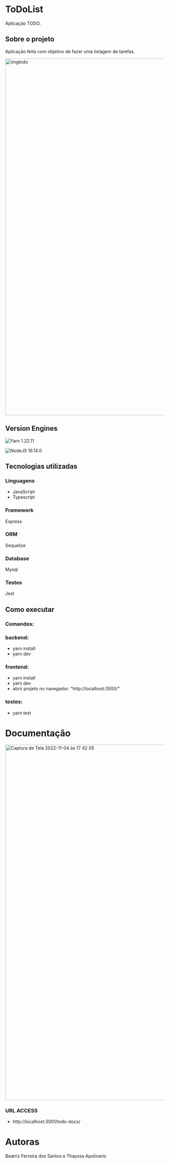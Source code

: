 # ToDoList
Aplicação TODO.

## Sobre o projeto
Aplicação feita com objetivo de fazer uma listagem de tarefas.

<img width="1129" alt="imgtodo" src="https://user-images.githubusercontent.com/60610706/178370222-ffffc580-0cda-45f0-a215-ffec62d036f5.png">

## Version Engines

![Yarn](https://img.shields.io/badge/yarn-%232C8EBB.svg?style=for-the-badge&logo=yarn&logoColor=white)  1.22.11

![NodeJS](https://img.shields.io/badge/node.js-6DA55F?style=for-the-badge&logo=node.js&logoColor=white)  16.14.0

## Tecnologias utilizadas

### Linguagens
- JavaScript <img height="14em" src="https://img.shields.io/badge/javascript-%23323330.svg?style=for-the-badge&logo=javascript&logoColor=%23F7DF1E" />
- Typescript <img height="14em" src="https://img.shields.io/badge/typescript-%23007ACC.svg?style=for-the-badge&logo=typescript&logoColor=white" />

### Framework
Express <img height="14em" src="https://img.shields.io/badge/express.js-%23404d59.svg?style=for-the-badge&logo=express&logoColor=%2361DAFB" />

### ORM 
Sequelize <img height="14em" src="https://img.shields.io/badge/Sequelize-52B0E7?style=for-the-badge&logo=Sequelize&logoColor=white" />

### Database
Mysql <img height="14em" src="https://img.shields.io/badge/mysql-%2300f.svg?style=for-the-badge&logo=mysql&logoColor=white" />

### Testes
Jest <img height="14em" src="https://img.shields.io/badge/-jest-%23C21325?style=for-the-badge&logo=jest&logoColor=white" />

## Como executar
### Comandos: 
### backend:
- yarn install
- yarn dev
### frontend:
- yarn install
- yarn dev
- abrir projeto no navegador: "http://localhost:3500/"
### testes:
- yarn test

# Documentação

<img width="1125" alt="Captura de Tela 2022-11-04 às 17 42 05" src="https://user-images.githubusercontent.com/60610706/200071328-1ad068ea-620b-41f4-abed-4a1b912d15fb.png">

### URL ACCESS
- http://localhost:3001/todo-docs/
 
# Autoras
Beatriz Ferreira dos Santos e Thayssa Apolinario
 
